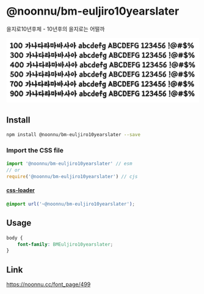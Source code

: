 # @noonnu/bm-euljiro10yearslater

을지로10년후체 - 10년후의 을지로는 어떨까

![example](./example.png)

## Install

```bash
npm install @noonnu/bm-euljiro10yearslater --save
```

### Import the CSS file

```js
import '@noonnu/bm-euljiro10yearslater' // esm
// or
require('@noonnu/bm-euljiro10yearslater') // cjs
```

#### [css-loader](https://github.com/webpack-contrib/css-loader)

```css
@import url('~@noonnu/bm-euljiro10yearslater');
```

## Usage

```css
body {
    font-family: BMEuljiro10yearslater;
}
```

## Link

https://noonnu.cc/font_page/499
